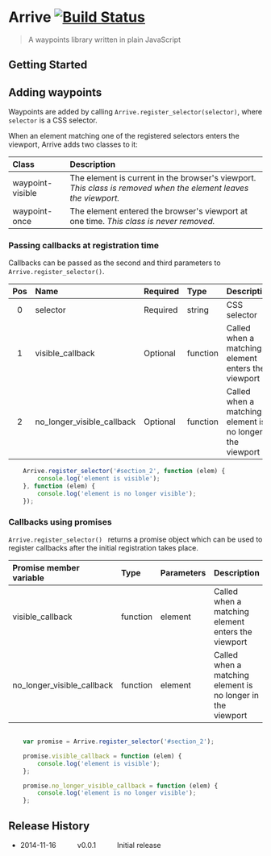 # Arrive [![Build Status](https://travis-ci.org/daveross/arrive-js.svg?branch=master)](https://travis-ci.org/daveross/arrive-js)

> A waypoints library written in plain JavaScript

## Getting Started

## Adding waypoints

Waypoints are added by calling `Arrive.register_selector(selector)`, where `selector` is a CSS selector.

When an element matching one of the registered selectors enters the viewport, Arrive adds two classes to it:

| Class | Description |
|:------|:----------|
| waypoint-visible | The element is current in the browser's viewport. *This class is removed when the element leaves the viewport.*|
| waypoint-once | The element entered the browser's viewport at one time. *This class is never removed.*|

### Passing callbacks at registration time

Callbacks can be passed as the second and third parameters to `Arrive.register_selector()`.

| Pos | Name                       | Required | Type     | Description |
|:----:|:--------------------------|:---------|:---------|:-------------|
| 0   | selector                   | Required | string   | CSS selector |
| 1   | visible_callback           | Optional | function | Called when a matching element enters the viewport |
| 2   | no_longer_visible_callback | Optional | function | Called when a matching element is no longer in the viewport |

```JavaScript
	Arrive.register_selector('#section_2', function (elem) {
		console.log('element is visible');
	}, function (elem) {
		console.log('element is no longer visible');
	});
```

### Callbacks using promises

`Arrive.register_selector() ` returns a promise object which can be used to register callbacks after the initial registration takes place.

| Promise member variable    | Type        | Parameters |Description |
|:-------------------------------------|:--------------|:---------------|:---------------|
|visible_callback                    | function    | element      | Called when a matching element enters the viewport|
|no_longer_visible_callback  | function    | element     | Called when a matching element is no longer in the viewport|

```JavaScript

	var promise = Arrive.register_selector('#section_2');

	promise.visible_callback = function (elem) {
		console.log('element is visible');
	};

	promise.no_longer_visible_callback = function (elem) {
		console.log('element is no longer visible');
	};
```

## Release History

 * 2014-11-16   v0.0.1   Initial release
